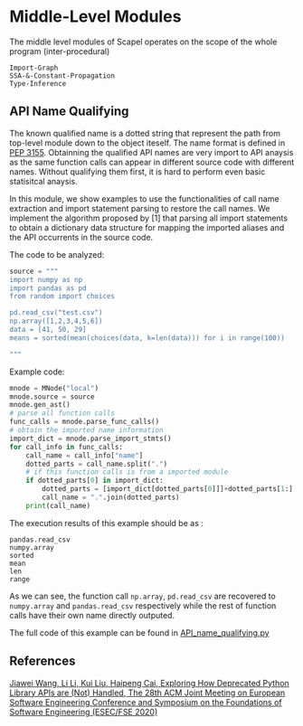 # Middle-Level Modules

The middle level modules of Scapel operates on the scope of the whole program (inter-procedural)


```{toctree}
Import-Graph
SSA-&-Constant-Propagation
Type-Inference

```

## API Name Qualifying
The known qualified name is a dotted string that represent the path from top-level module down to the object iteself.  The name format is defined in [PEP 3155](https://www.python.org/dev/peps/pep-3155/). Obtainning the qualified API names are very import to API anaysis as the same function calls can appear in different source code with different names. Without qualifying them first,  it is hard to perform even basic statisitcal anaysis.

In this module, we show examples to use the functionalities of  call name extraction and import statement parsing to restore the call names. We implement the algorithm proposed by [1] that parsing all import statements to obtain a dictionary data structure for mapping the imported aliases and the API occurrents in the source code.

The code to be analyzed:

```python
source = """
import numpy as np
import pandas as pd
from random import choices

pd.read_csv("test.csv")
np.array([1,2,3,4,5,6])
data = [41, 50, 29]
means = sorted(mean(choices(data, k=len(data))) for i in range(100))

"""
```

Example code:


```python
mnode = MNode("local")
mnode.source = source
mnode.gen_ast()
# parse all function calls
func_calls = mnode.parse_func_calls()
# obtain the imported name information
import_dict = mnode.parse_import_stmts()
for call_info in func_calls:
    call_name = call_info["name"]
    dotted_parts = call_name.split(".")
    # if this function calls is from a imported module
    if dotted_parts[0] in import_dict:
        dotted_parts = [import_dict[dotted_parts[0]]]+dotted_parts[1:]
        call_name = ".".join(dotted_parts)
    print(call_name)

```

The execution results of this example should be as :
```
pandas.read_csv
numpy.array
sorted
mean
len
range
```
As we can see, the function call `np.array`, `pd.read_csv` are recovered to `numpy.array` and `pandas.read_csv` respectively while the rest of function calls have their own name directly outputed.


The full code of this example can be found in [API_name_qualifying.py](../examples/API_name_qualifying.py)

## References
[Jiawei Wang, Li Li, Kui Liu, Haipeng Cai, Exploring How Deprecated Python Library APIs are (Not) Handled, The 28th ACM Joint Meeting on European Software Engineering Conference and Symposium on the Foundations of Software Engineering (ESEC/FSE 2020)](https://lilicoding.github.io/papers/wang2020exploring.pdf)
